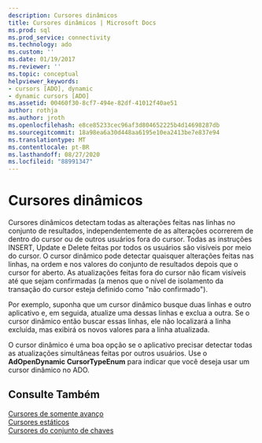 ```yaml
---
description: Cursores dinâmicos
title: Cursores dinâmicos | Microsoft Docs
ms.prod: sql
ms.prod_service: connectivity
ms.technology: ado
ms.custom: ''
ms.date: 01/19/2017
ms.reviewer: ''
ms.topic: conceptual
helpviewer_keywords:
- cursors [ADO], dynamic
- dynamic cursors [ADO]
ms.assetid: 00460f30-8cf7-494e-82df-41012f40ae51
author: rothja
ms.author: jroth
ms.openlocfilehash: e8ce85233cec96af3d804652225b4d14698287db
ms.sourcegitcommit: 18a98ea6a30d448aa6195e10ea2413be7e837e94
ms.translationtype: MT
ms.contentlocale: pt-BR
ms.lasthandoff: 08/27/2020
ms.locfileid: "88991347"
---
```

# <a name="dynamic-cursors"></a>Cursores dinâmicos
Cursores dinâmicos detectam todas as alterações feitas nas linhas no conjunto de resultados, independentemente de as alterações ocorrerem de dentro do cursor ou de outros usuários fora do cursor. Todas as instruções INSERT, Update e Delete feitas por todos os usuários são visíveis por meio do cursor. O cursor dinâmico pode detectar quaisquer alterações feitas nas linhas, na ordem e nos valores do conjunto de resultados depois que o cursor for aberto. As atualizações feitas fora do cursor não ficam visíveis até que sejam confirmadas (a menos que o nível de isolamento da transação do cursor esteja definido como "não confirmado").  
  
 Por exemplo, suponha que um cursor dinâmico busque duas linhas e outro aplicativo e, em seguida, atualize uma dessas linhas e exclua a outra. Se o cursor dinâmico então buscar essas linhas, ele não localizará a linha excluída, mas exibirá os novos valores para a linha atualizada.  
  
 O cursor dinâmico é uma boa opção se o aplicativo precisar detectar todas as atualizações simultâneas feitas por outros usuários. Use o **AdOpenDynamic CursorTypeEnum** para indicar que você deseja usar um cursor dinâmico no ADO.  
  
## <a name="see-also"></a>Consulte Também  
 [Cursores de somente avanço](./forward-only-cursors.md)   
 [Cursores estáticos](./static-cursors.md)   
 [Cursores do conjunto de chaves](./keyset-cursors.md)